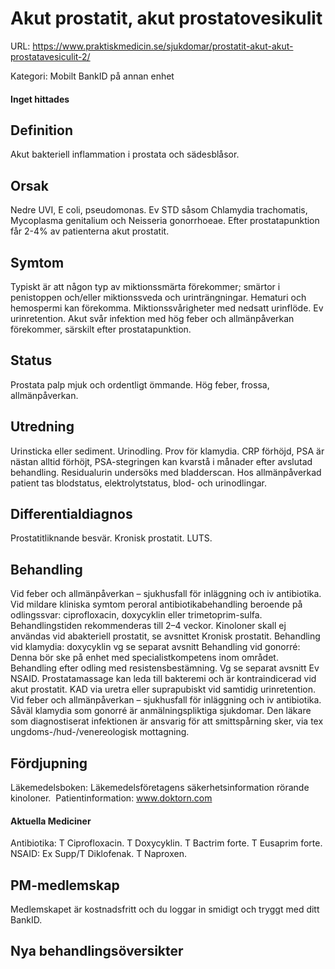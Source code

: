 # Akut prostatit, akut prostatovesikulit

URL: https://www.praktiskmedicin.se/sjukdomar/prostatit-akut-akut-prostatavesiculit-2/



Kategori: Mobilt BankID på annan enhet

#### Inget hittades

## Definition

Akut bakteriell inflammation i prostata och sädesblåsor.

## Orsak

Nedre UVI, E coli, pseudomonas. Ev STD såsom Chlamydia trachomatis, Mycoplasma genitalium och Neisseria gonorrhoeae. Efter prostatapunktion får 2-4% av patienterna akut prostatit.

## Symtom

Typiskt är att någon typ av miktionssmärta förekommer; smärtor i penistoppen och/eller miktionssveda och urinträngningar. Hematuri och hemospermi kan förekomma. Miktionssvårigheter med nedsatt urinflöde. Ev urinretention. Akut svår infektion med hög feber och allmänpåverkan förekommer, särskilt efter prostatapunktion.

## Status

Prostata palp mjuk och ordentligt ömmande. Hög feber, frossa, allmänpåverkan.

## Utredning

Urinsticka eller sediment. Urinodling. Prov för klamydia. CRP förhöjd, PSA är nästan alltid förhöjt, PSA-stegringen kan kvarstå i månader efter avslutad behandling. Residualurin undersöks med bladderscan. Hos allmänpåverkad patient tas blodstatus, elektrolytstatus, blod- och urinodlingar.

## Differentialdiagnos

Prostatitliknande besvär. Kronisk prostatit. LUTS.

## Behandling

Vid feber och allmänpåverkan – sjukhusfall för inläggning och iv antibiotika.
Vid mildare kliniska symtom peroral antibiotikabehandling beroende på odlingssvar: ciprofloxacin, doxycyklin eller trimetoprim-sulfa. Behandlingstiden rekommenderas till 2–4 veckor.
Kinoloner skall ej användas vid abakteriell prostatit, se avsnittet Kronisk prostatit.
Behandling vid klamydia: doxycyklin vg se separat avsnitt
Behandling vid gonorré: Denna bör ske på enhet med specialistkompetens inom området. Behandling efter odling med resistensbestämning. Vg se separat avsnitt
Ev NSAID. Prostatamassage kan leda till bakteremi och är kontraindicerad vid akut prostatit. KAD via uretra eller suprapubiskt vid samtidig urinretention.
Vid feber och allmänpåverkan – sjukhusfall för inläggning och iv antibiotika.
Såväl klamydia som gonorré är anmälningspliktiga sjukdomar. Den läkare som diagnostiserat infektionen är ansvarig för att smittspårning sker, via tex ungdoms-/hud-/venereologisk mottagning.

## Fördjupning

Läkemedelsboken:
Läkemedelsföretagens säkerhetsinformation rörande kinoloner. 
Patientinformation: www.doktorn.com

#### Aktuella Mediciner

Antibiotika: T Ciprofloxacin. T Doxycyklin. T Bactrim forte. T Eusaprim forte.
NSAID: Ex Supp/T Diklofenak. T Naproxen.

## PM-medlemskap

Medlemskapet är kostnadsfritt och du loggar in smidigt och tryggt med ditt BankID.

## Nya behandlingsöversikter

